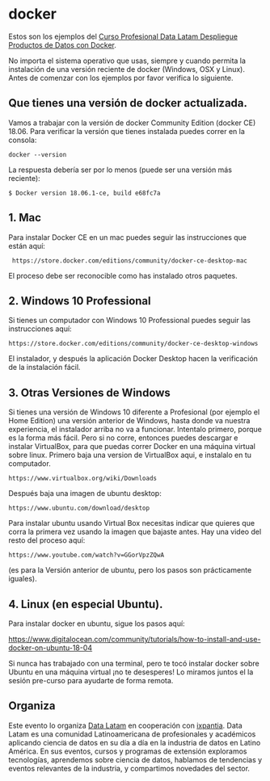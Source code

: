 # docker


Estos son los ejemplos del [Curso Profesional Data Latam Despliegue Productos de Datos con Docker](https://www.meetup.com/es-ES/DataLatam/events/253599463/).

No importa el sistema operativo que usas, siempre y cuando permita la instalación de una versión reciente de docker (Windows, OSX y Linux). Antes de comenzar con los ejemplos por favor verifica lo siguiente.

## Que tienes una versión de docker actualizada. 
Vamos a trabajar con la versión de docker Community Edition (docker CE) 18.06. Para verificar la versión que tienes instalada puedes correr en la consola:

    docker --version

La respuesta debería ser por lo menos (puede ser una versión más reciente):

    $ Docker version 18.06.1-ce, build e68fc7a

## 1. Mac 
Para instalar Docker CE en un mac puedes seguir las instrucciones que están aquí:

     https://store.docker.com/editions/community/docker-ce-desktop-mac

El proceso debe ser reconocible como has instalado otros paquetes.

## 2. Windows 10 Professional
Si tienes un computador con Windows 10 Professional puedes seguir las instrucciones aquí:

    https://store.docker.com/editions/community/docker-ce-desktop-windows

El instalador, y después la aplicación Docker Desktop hacen la verificación de la instalación fácil.

## 3. Otras Versiones de Windows
Si tienes una versión de Windows 10 diferente a Profesional (por ejemplo el Home Edition) una versión anterior de Windows, hasta donde va nuestra experiencia, el instalador arriba no va a funcionar. Intentalo primero, porque es la forma más fácil. Pero si no corre, entonces puedes descargar e instalar VirtualBox, para que puedas correr Docker en una máquina virtual sobre linux.
Primero baja una version de VirtualBox aqui, e instalalo en tu computador.

    https://www.virtualbox.org/wiki/Downloads

Después baja una imagen de ubuntu desktop:

    https://www.ubuntu.com/download/desktop

Para instalar ubuntu usando Virtual Box necesitas indicar que quieres que corra la primera vez usando la imagen que bajaste antes. Hay una video del resto del proceso aquí:

    https://www.youtube.com/watch?v=GGorVpzZQwA

(es para la Versión anterior de ubuntu, pero los pasos son prácticamente iguales).

## 4. Linux (en especial Ubuntu).

Para instalar docker en ubuntu, sigue los pasos aquí:

https://www.digitalocean.com/community/tutorials/how-to-install-and-use-docker-on-ubuntu-18-04

Si nunca has trabajado con una terminal, pero te tocó instalar docker sobre Ubuntu en una máquina virtual ¡no te desesperes! Lo miramos juntos el la sesión pre-curso para ayudarte de forma remota. 

## Organiza
Este evento lo organiza [Data Latam](http://wwww.datalatam.com) en cooperación con [ixpantia](https://www.ixpantia.com). Data Latam es una comunidad Latinoamericana de profesionales y académicos aplicando ciencia de datos en su día a día en la industria de datos en Latino América. En sus eventos, cursos y programas de extensión exploramos tecnologías, aprendemos sobre ciencia de datos, hablamos de tendencias y eventos relevantes de la industria, y compartimos novedades del sector.
